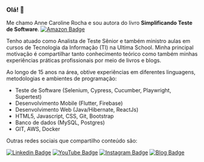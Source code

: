 ### Olá! 👋

Me chamo Anne Caroline Rocha e sou autora do livro **Simplificando Teste de Software**. [![Amazon Badge](https://img.shields.io/badge/Acesse-aqui-green)](https://www.amazon.com.br/dp/B0CBDXJB7B)

Tenho atuado como Analista de Teste Sênior e também ministro aulas em cursos de Tecnologia da Informação (TI) na Ultima School. 
Minha principal motivação é compartilhar tanto conhecimento teórico como também minhas experiências práticas profissionais por meio de livros e blogs. 

Ao longo de 15 anos na área, obtive experiências em diferentes linguagens, metodologias e ambientes de programação: 
- Teste de Software (Selenium, Cypress, Cucumber, Playwright, Supertest)
- Desenvolvimento Mobile (Flutter, Firebase)
- Desenvolvimento Web (Java/Hibernate, ReactJs)
- HTML5, Javascript, CSS, Git, Bootstrap
- Banco de dados (MySQL, Postgres)
- GIT, AWS, Docker

Outras redes sociais que compartilho conteúdo são:

[![Linkedin Badge](https://img.shields.io/badge/-LinkedIn-blue?style=flat-square&logo=Linkedin&logoColor=white&link=https://www.linkedin.com/in/annecaroline)](https://www.linkedin.com/in/annecaroline)
[![YouTube Badge](https://img.shields.io/badge/-YouTube-1ca0f1?style=flat-square&labelColor=1ca0f1&logo=youtube&logoColor=white&link=https://www.youtube.com/@annerocha_qa)](https://www.youtube.com/@annerocha_qa)
[![Instagram Badge](https://img.shields.io/badge/-Instagram-darkblue?style=flat-square&logo=Instagram&logoColor=white&link=https://www.instagram.com/annerocha_qa)](https://www.instagram.com/annerocha_qa)
[![Blog Badge](https://img.shields.io/badge/Blog-GTSW-green)](https://medium.com/gtsw)

<!--
**carolsprak/carolsprak** is a ✨ _special_ ✨ repository because its `README.md` (this file) appears on your GitHub profile.

Here are some ideas to get you started:

- 🔭 I’m currently working on ...
-  I’m currently learning ...
- 👯 I’m looking to collaborate on ...
-  I’m looking for help with ...
-  Ask me about ...
- 📫 How to reach me: ...
-  Pronouns: ...
- ⚡ Fun fact: ...
-->
